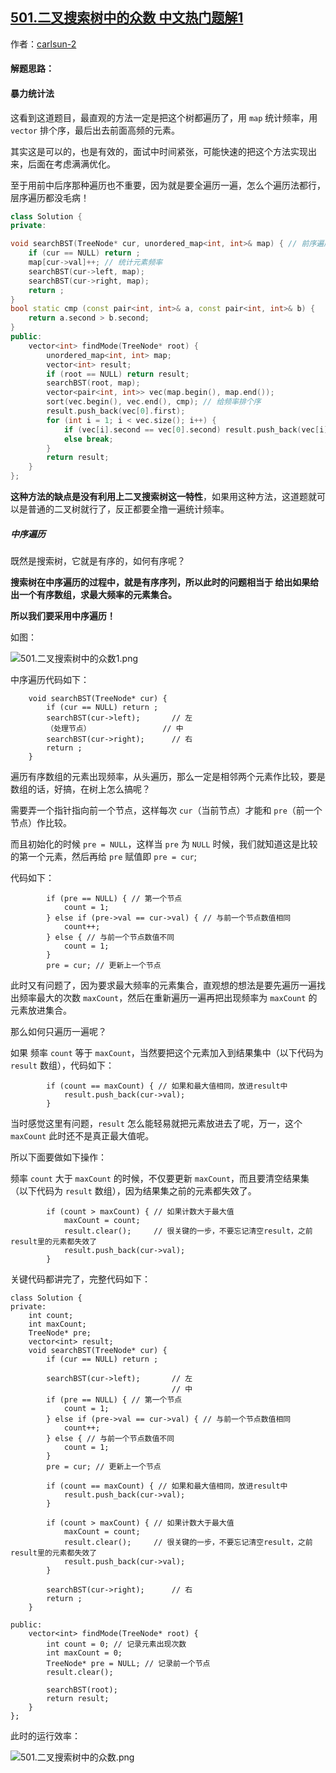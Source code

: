 ## [501.二叉搜索树中的众数 中文热门题解1](https://leetcode.cn/problems/find-mode-in-binary-search-tree/solutions/100000/501-er-cha-sou-suo-shu-zhong-de-zhong-shu-bao-li-t)

作者：[carlsun-2](https://leetcode.cn/u/carlsun-2)
#### 解题思路：

#### 暴力统计法

这看到这道题目，最直观的方法一定是把这个树都遍历了，用 `map` 统计频率，用 `vector` 排个序，最后出去前面高频的元素。

其实这是可以的，也是有效的，面试中时间紧张，可能快速的把这个方法实现出来，后面在考虑满满优化。


至于用前中后序那种遍历也不重要，因为就是要全遍历一遍，怎么个遍历法都行，层序遍历都没毛病！



```C++ []
class Solution {
private:

void searchBST(TreeNode* cur, unordered_map<int, int>& map) { // 前序遍历
    if (cur == NULL) return ;
    map[cur->val]++; // 统计元素频率
    searchBST(cur->left, map);
    searchBST(cur->right, map);
    return ;
}
bool static cmp (const pair<int, int>& a, const pair<int, int>& b) {
    return a.second > b.second;
}
public:
    vector<int> findMode(TreeNode* root) {
        unordered_map<int, int> map;
        vector<int> result;
        if (root == NULL) return result;
        searchBST(root, map);
        vector<pair<int, int>> vec(map.begin(), map.end());
        sort(vec.begin(), vec.end(), cmp); // 给频率排个序
        result.push_back(vec[0].first);
        for (int i = 1; i < vec.size(); i++) {
            if (vec[i].second == vec[0].second) result.push_back(vec[i].first);
            else break;
        }
        return result;
    }
};
```

**这种方法的缺点是没有利用上二叉搜索树这一特性**，如果用这种方法，这道题就可以是普通的二叉树就行了，反正都要全撸一遍统计频率。

##### 中序遍历 


既然是搜索树，它就是有序的，如何有序呢？ 

**搜索树在中序遍历的过程中，就是有序序列，所以此时的问题相当于 给出如果给出一个有序数组，求最大频率的元素集合。** 

**所以我们要采用中序遍历！**

如图：

![501.二叉搜索树中的众数1.png](https://pic.leetcode-cn.com/1600915764-mCBgBA-501.%E4%BA%8C%E5%8F%89%E6%90%9C%E7%B4%A2%E6%A0%91%E4%B8%AD%E7%9A%84%E4%BC%97%E6%95%B01.png)


中序遍历代码如下：

```
    void searchBST(TreeNode* cur) {
        if (cur == NULL) return ;
        searchBST(cur->left);       // 左
        （处理节点）                // 中
        searchBST(cur->right);      // 右
        return ;
    }
```

遍历有序数组的元素出现频率，从头遍历，那么一定是相邻两个元素作比较，要是数组的话，好搞，在树上怎么搞呢？ 

需要弄一个指针指向前一个节点，这样每次 `cur`（当前节点）才能和 `pre`（前一个节点）作比较。

而且初始化的时候 `pre = NULL`，这样当 `pre` 为 `NULL` 时候，我们就知道这是比较的第一个元素，然后再给 `pre` 赋值即 `pre = cur`;

代码如下：

```
        if (pre == NULL) { // 第一个节点
            count = 1;
        } else if (pre->val == cur->val) { // 与前一个节点数值相同
            count++;
        } else { // 与前一个节点数值不同
            count = 1;
        }
        pre = cur; // 更新上一个节点
```

此时又有问题了，因为要求最大频率的元素集合，直观想的想法是要先遍历一遍找出频率最大的次数 `maxCount`，然后在重新遍历一遍再把出现频率为 `maxCount` 的元素放进集合。


那么如何只遍历一遍呢？

如果 频率 `count` 等于 `maxCount`，当然要把这个元素加入到结果集中（以下代码为 `result` 数组），代码如下：

```
        if (count == maxCount) { // 如果和最大值相同，放进result中
            result.push_back(cur->val);
        }
```

当时感觉这里有问题，`result` 怎么能轻易就把元素放进去了呢，万一，这个 `maxCount` 此时还不是真正最大值呢。

所以下面要做如下操作：

频率 `count` 大于 `maxCount` 的时候，不仅要更新 `maxCount`，而且要清空结果集（以下代码为 `result` 数组），因为结果集之前的元素都失效了。

```
        if (count > maxCount) { // 如果计数大于最大值
            maxCount = count;
            result.clear();     // 很关键的一步，不要忘记清空result，之前result里的元素都失效了
            result.push_back(cur->val);
        }
```

关键代码都讲完了，完整代码如下：



```
class Solution {
private:
    int count;
    int maxCount;
    TreeNode* pre;
    vector<int> result;
    void searchBST(TreeNode* cur) {
        if (cur == NULL) return ;

        searchBST(cur->left);       // 左
                                    // 中
        if (pre == NULL) { // 第一个节点
            count = 1;
        } else if (pre->val == cur->val) { // 与前一个节点数值相同
            count++;
        } else { // 与前一个节点数值不同
            count = 1;
        }
        pre = cur; // 更新上一个节点

        if (count == maxCount) { // 如果和最大值相同，放进result中
            result.push_back(cur->val);
        }

        if (count > maxCount) { // 如果计数大于最大值
            maxCount = count;
            result.clear();     // 很关键的一步，不要忘记清空result，之前result里的元素都失效了
            result.push_back(cur->val);
        }

        searchBST(cur->right);      // 右
        return ;
    }

public:
    vector<int> findMode(TreeNode* root) {
        int count = 0; // 记录元素出现次数
        int maxCount = 0;
        TreeNode* pre = NULL; // 记录前一个节点
        result.clear();

        searchBST(root);
        return result;
    }
};
```

此时的运行效率：

![501.二叉搜索树中的众数.png](https://pic.leetcode-cn.com/1600915800-FkBtso-501.%E4%BA%8C%E5%8F%89%E6%90%9C%E7%B4%A2%E6%A0%91%E4%B8%AD%E7%9A%84%E4%BC%97%E6%95%B0.png)

